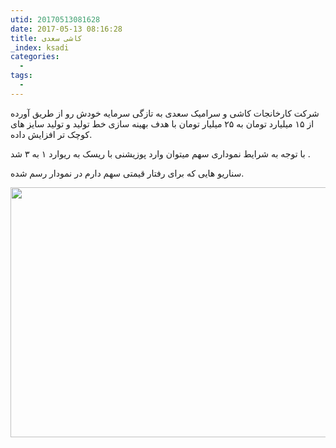 ```yaml
---
utid: 20170513081628
date: 2017-05-13 08:16:28
title: کاشی سعدی
_index: ksadi
categories: 
  - 
tags: 
  - 
---
```

شرکت کارخانجات کاشی و سرامیک سعدی به تازگی سرمایه خودش رو از طریق آورده از ۱۵ میلیارد تومان به ۲۵ میلیار تومان با هدف بهینه سازی خط تولید و تولید سایز های کوچک تر افزایش داده.

با توجه به شرایط نموداری سهم میتوان وارد پوزیشنی با ریسک به ریوارد ۱ به ۳ شد .

سناریو هایی که برای رفتار قیمتی سهم دارم در نمودار رسم شده.

<a href="https://rahavard365.com/analysis/394979"><img src="https://rahavard365.com/analysis/394979/image" width="600" height="400"></a>